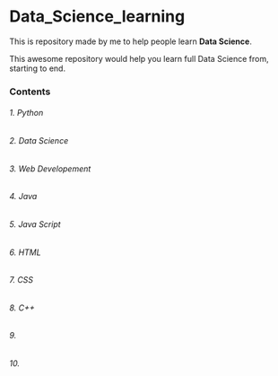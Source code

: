 # Data_Science_learning

This is repository made by me to help people learn **Data Science**.

This awesome repository would help you learn full Data Science from, starting to end. 

### Contents

###### 1. Python
###### 2. Data Science
###### 3. Web Developement
###### 4. Java
###### 5. Java Script
###### 6. HTML
###### 7. CSS
###### 8. C++
###### 9. 
###### 10. 
